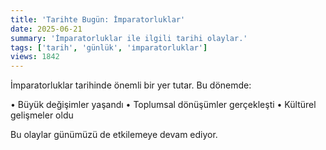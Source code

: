 ```yaml
---
title: 'Tarihte Bugün: İmparatorluklar'
date: 2025-06-21
summary: 'İmparatorluklar ile ilgili tarihi olaylar.'
tags: ['tarih', 'günlük', 'i̇mparatorluklar']
views: 1842
---
```


İmparatorluklar tarihinde önemli bir yer tutar. Bu dönemde:

• Büyük değişimler yaşandı
• Toplumsal dönüşümler gerçekleşti
• Kültürel gelişmeler oldu

Bu olaylar günümüzü de etkilemeye devam ediyor.